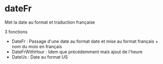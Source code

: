 dateFr
======

Met la date au format et traduction française

3 fonctions 

-   DateFr : Passage d'une date au format date et mise au format français + nom du mois en français
-   DateFrWithHour : Idem que précédemment mais ajout de l'heure
-   DateUs : Date au format US
